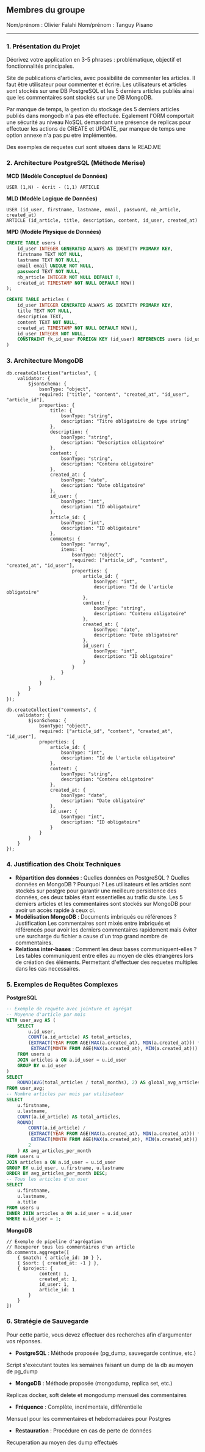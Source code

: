 
## Membres du groupe
Nom/prénom : Olivier Falahi
Nom/prénom : Tanguy Pisano

---

### 1. Présentation du Projet

Décrivez votre application en 3-5 phrases : problématique, objectif et fonctionnalités principales.

Site de publications d'articles, avec possibilité de commenter les articles. Il faut être utilisateur pour commenter et écrire.
Les utilisateurs et articles sont stockés sur une DB PostgreSQL et les 5 derniers articles publiés ainsi que les commentaires sont stockés sur une DB MongoDB.

Par manque de temps, la gestion du stockage des 5 derniers articles publiés dans mongodb n'a pas été effectuée. Egalement l'ORM comportait une sécurité au niveau NoSQL demandant une présence de replicas pour effectuer les actions de CREATE et UPDATE, par manque de temps une option annexe n'a pas pu etre implémentée. 

Des exemples de requetes curl sont situées dans le READ.ME

### 2. Architecture PostgreSQL (Méthode Merise)

**MCD (Modèle Conceptuel de Données)**

```
USER (1,N) - écrit - (1,1) ARTICLE

```

**MLD (Modèle Logique de Données)**

```
USER (id_user, firstname, lastname, email, password, nb_article, created_at)
ARTICLE (id_article, title, description, content, id_user, created_at)
```

**MPD (Modèle Physique de Données)**

```sql
CREATE TABLE users (
    id_user INTEGER GENERATED ALWAYS AS IDENTITY PRIMARY KEY,
    firstname TEXT NOT NULL,
    lastname TEXT NOT NULL,
    email email UNIQUE NOT NULL,
    password TEXT NOT NULL,
    nb_article INTEGER NOT NULL DEFAULT 0,
    created_at TIMESTAMP NOT NULL DEFAULT NOW()
);

CREATE TABLE articles (
    id_user INTEGER GENERATED ALWAYS AS IDENTITY PRIMARY KEY,
    title TEXT NOT NULL,
    description TEXT,
    content TEXT NOT NULL,
    created_at TIMESTAMP NOT NULL DEFAULT NOW(),
    id_user INTEGER NOT NULL,
    CONSTRAINT fk_id_user FOREIGN KEY (id_user) REFERENCES users (id_user)
)
```

### 3. Architecture MongoDB

```mongo
db.createCollection("articles", {
    validator: {
        $jsonSchema: {
            bsonType: "object",
            required: ["title", "content", "created_at", "id_user", "article_id"],
            properties: {
                title: {
                    bsonType: "string",
                    description: "Titre obligatoire de type string"
                },
                description: {
                    bsonType: "string",
                    description: "Description obligatoire"
                },
                content: {
                    bsonType: "string",
                    description: "Contenu obligatoire"
                },
                created_at: {
                    bsonType: "date",
                    description: "Date obligatoire"
                },
                id_user: {
                    bsonType: "int",
                    description: "ID obligatoire"
                },
                article_id: {
                    bsonType: "int",
                    description: "ID obligatoire"
                },
                comments: {
                    bsonType: "array",
                    items: {
                        bsonType: "object",
                        required: ["article_id", "content", "created_at", "id_user"],
                        properties: {
                            article_id: {
                                bsonType: "int",
                                description: "Id de l'article obligatoire"
                            },
                            content: {
                                bsonType: "string",
                                description: "Contenu obligatoire"
                            },
                            created_at: {
                                bsonType: "date",
                                description: "Date obligatoire"
                            },
                            id_user: {
                                bsonType: "int",
                                description: "ID obligatoire"
                            }
                        }
                    }
                },
            }
        }
    }
});

db.createCollection("comments", {
    validator: {
        $jsonSchema: {
            bsonType: "object",
            required: ["article_id", "content", "created_at", "id_user"],
            properties: {
                article_id: {
                    bsonType: "int",
                    description: "Id de l'article obligatoire"
                },
                content: {
                    bsonType: "string",
                    description: "Contenu obligatoire"
                },
                created_at: {
                    bsonType: "date",
                    description: "Date obligatoire"
                },
                id_user: {
                    bsonType: "int",
                    description: "ID obligatoire"
                }
            }
        }
    }
});
```

### 4. Justification des Choix Techniques

- **Répartition des données** : Quelles données en PostgreSQL ? Quelles données en MongoDB ? Pourquoi ?
Les utilisateurs et les articles sont stockés sur postgre pour garantir une meilleure persistence des données, ces deux tables étant essentielles au trafic du site.
Les 5 derniers articles et les commentaires sont stockés sur MongoDB pour avoir un accès rapide à ceux ci. 
- **Modélisation MongoDB** : Documents imbriqués ou références ? Justification
Les commentaires sont mixés entre imbriqués et référencés pour avoir les derniers commentaires rapidement mais éviter une surcharge du fichier a cause d'un trop grand nombre de commentaires. 
- **Relations inter-bases** : Comment les deux bases communiquent-elles ?
Les tables communiquent entre elles au moyen de clés étrangères lors de création des éléments. Permettant d'effectuer des requetes multiples dans les cas necessaires.

### 5. Exemples de Requêtes Complexes

**PostgreSQL**

```sql
-- Exemple de requête avec jointure et agrégat
-- Moyenne d'article par mois
WITH user_avg AS (
    SELECT 
        u.id_user,
        COUNT(a.id_article) AS total_articles,
        (EXTRACT(YEAR FROM AGE(MAX(a.created_at), MIN(a.created_at))) * 12 +
         EXTRACT(MONTH FROM AGE(MAX(a.created_at), MIN(a.created_at))) + 1) AS total_months
    FROM users u
    JOIN articles a ON a.id_user = u.id_user
    GROUP BY u.id_user
)
SELECT 
    ROUND(AVG(total_articles / total_months), 2) AS global_avg_articles_per_month
FROM user_avg;
-- Nombre articles par mois par utilisateur
SELECT 
    u.firstname,
    u.lastname,
    COUNT(a.id_article) AS total_articles,
    ROUND(
        COUNT(a.id_article) /
        (EXTRACT(YEAR FROM AGE(MAX(a.created_at), MIN(a.created_at))) * 12 +
         EXTRACT(MONTH FROM AGE(MAX(a.created_at), MIN(a.created_at))) + 1),
        2
    ) AS avg_articles_per_month
FROM users u
JOIN articles a ON a.id_user = u.id_user
GROUP BY u.id_user, u.firstname, u.lastname
ORDER BY avg_articles_per_month DESC;
-- Tous les articles d'un user
SELECT 
    u.firstname, 
    u.lastname,
    a.title
FROM users u
INNER JOIN articles a ON a.id_user = u.id_user
WHERE u.id_user = 1;
```

**MongoDB**

```mongo
// Exemple de pipeline d'agrégation
// Recuperer tous les commentaires d'un article
db.comments.aggregate([
    { $match: { article_id: 10 } },
    { $sort: { created_at: -1 } },
    { $project: {
            content: 1,
            created_at: 1,
            id_user: 1,
            article_id: 1
        }
    }
])
```

### 6. Stratégie de Sauvegarde
Pour cette partie, vous devez effectuer des recherches afin d'argumenter vos réponses.

- **PostgreSQL** : Méthode proposée (pg_dump, sauvegarde continue, etc.)

Script s'executant toutes les semaines faisant un dump de la db au moyen de pg_dump

- **MongoDB** : Méthode proposée (mongodump, replica set, etc.)

Replicas docker, soft delete et mongodump mensuel des commentaires

- **Fréquence** : Complète, incrémentale, différentielle

Mensuel pour les commentaires et hebdomadaires pour Postgres

- **Restauration** : Procédure en cas de perte de données

Recuperation au moyen des dump effectués